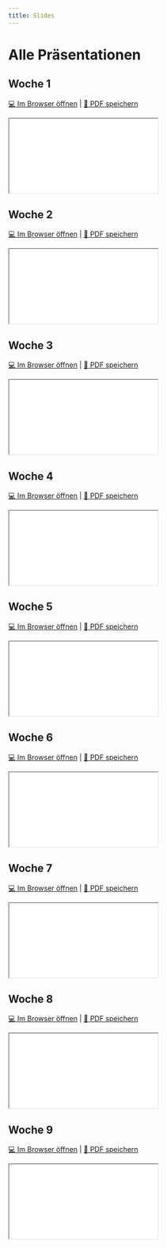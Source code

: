```yaml
---
title: Slides
---
```


# Alle Präsentationen

## Woche 1

[:computer: Im Browser öffnen](pathname:///slides/woche-1) | [:floppy_disk: PDF speichern](pathname:///slides/woche-1)

<iframe src="/bbzbl-modul-404/slides/woche-1"></iframe>

## Woche 2

[:computer: Im Browser öffnen](pathname:///slides/woche-2) | [:floppy_disk: PDF speichern](pathname:///slides/woche-2)

<iframe src="/bbzbl-modul-404/slides/woche-2"></iframe>

## Woche 3

[:computer: Im Browser öffnen](pathname:///slides/woche-3) | [:floppy_disk: PDF speichern](pathname:///slides/woche-3)

<iframe src="/bbzbl-modul-404/slides/woche-3"></iframe>

## Woche 4

[:computer: Im Browser öffnen](pathname:///slides/woche-4) | [:floppy_disk: PDF speichern](pathname:///slides/woche-4)

<iframe src="/bbzbl-modul-404/slides/woche-4"></iframe>

## Woche 5

[:computer: Im Browser öffnen](pathname:///slides/woche-5) | [:floppy_disk: PDF speichern](pathname:///slides/woche-5)

<iframe src="/bbzbl-modul-404/slides/woche-5"></iframe>

## Woche 6

[:computer: Im Browser öffnen](pathname:///slides/woche-6) | [:floppy_disk: PDF speichern](pathname:///slides/woche-6)

<iframe src="/bbzbl-modul-404/slides/woche-6"></iframe>

## Woche 7

[:computer: Im Browser öffnen](pathname:///slides/woche-7) | [:floppy_disk: PDF speichern](pathname:///slides/woche-7)

<iframe src="/bbzbl-modul-404/slides/woche-7"></iframe>

## Woche 8

[:computer: Im Browser öffnen](pathname:///slides/woche-8) | [:floppy_disk: PDF speichern](pathname:///slides/woche-8)

<iframe src="/bbzbl-modul-404/slides/woche-8"></iframe>

## Woche 9

[:computer: Im Browser öffnen](pathname:///slides/woche-9) | [:floppy_disk: PDF speichern](pathname:///slides/woche-9)

<iframe src="/bbzbl-modul-404/slides/woche-9"></iframe>
